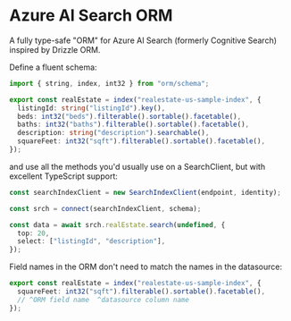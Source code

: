 # Azure AI Search ORM

A fully type-safe "ORM" for Azure AI Search (formerly Cognitive Search) inspired by Drizzle ORM.

Define a fluent schema:

```ts
import { string, index, int32 } from "orm/schema";

export const realEstate = index("realestate-us-sample-index", {
  listingId: string("listingId").key(),
  beds: int32("beds").filterable().sortable().facetable(),
  baths: int32("baths").filterable().sortable().facetable(),
  description: string("description").searchable(),
  squareFeet: int32("sqft").filterable().sortable().facetable(),
});
```

and use all the methods you'd usually use on a SearchClient, but with excellent TypeScript support:

```ts
const searchIndexClient = new SearchIndexClient(endpoint, identity);

const srch = connect(searchIndexClient, schema);

const data = await srch.realEstate.search(undefined, {
  top: 20,
  select: ["listingId", "description"],
});
```

Field names in the ORM don't need to match the names in the datasource:

```ts
export const realEstate = index("realestate-us-sample-index", {
  squareFeet: int32("sqft").filterable().sortable().facetable(),
  // ^ORM field name  ^datasource column name
});
```
